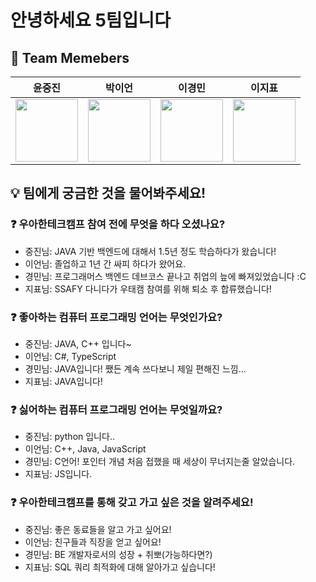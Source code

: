 # 안녕하세요 5팀입니다

## 👀 Team Memebers

<div align="center">

| <center>윤중진</center>                                                                                  | <center>박이언</center>                                                                                | <center>이경민</center>                                                                                  | <center>이지표</center>                                                                                      |
|-------------------------------------------------------------------------------------------------------|-----------------------------------------------------------------------------------------------------|-------------------------------------------------------------------------------------------------------|-----------------------------------------------------------------------------------------------------------|
| <a href="https://github.com/kariskan"><img width="100px" src="https://github.com/kariskan.png" /></a> | <a href="https://github.com/Lechros"><img width="100px" src="https://github.com/Lechros.png" /></a> | <a href="https://github.com/tidavid1"><img width="100px" src="https://github.com/tidavid1.png" /></a> | <a href="https://github.com/hellomatia"><img width="100px" src="https://github.com/hellomatia.png" /></a> |

</div>

## 💡 팀에게 궁금한 것을 물어봐주세요!

### ❓ 우아한테크캠프 참여 전에 무엇을 하다 오셨나요?

- 중진님: JAVA 기반 백엔드에 대해서 1.5년 정도 학습하다가 왔습니다!
- 이언님: 졸업하고 1년 간 싸피 하다가 왔어요.
- 경민님: 프로그래머스 백엔드 데브코스 끝나고 취업의 늪에 빠져있었습니다 :C
- 지표님: SSAFY 다니다가 우태캠 참여를 위해 퇴소 후 합류했습니다!

### ❓ 좋아하는 컴퓨터 프로그래밍 언어는 무엇인가요?

- 중진님: JAVA, C++ 입니다~
- 이언님: C#, TypeScript
- 경민님: JAVA입니다! 쨌든 계속 쓰다보니 제일 편해진 느낌...
- 지표님: JAVA입니다!

### ❓ 싫어하는 컴퓨터 프로그래밍 언어는 무엇일까요?

- 중진님: python 입니다..
- 이언님: C++, Java, JavaScript
- 경민님: C언어! 포인터 개념 처음 접했을 때 세상이 무너지는줄 알았습니다.
- 지표님: JS입니다.

### ❓ 우아한테크캠프를 통해 갖고 가고 싶은 것을 알려주세요!

- 중진님: 좋은 동료들을 알고 가고 싶어요!
- 이언님: 친구들과 직장을 얻고 싶어요!
- 경민님: BE 개발자로서의 성장 + 취뽀(가능하다면?)
- 지표님: SQL 쿼리 최적화에 대해 알아가고 싶습니다!
